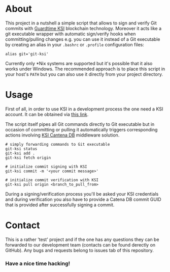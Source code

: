 # About
This project in a nutshell a simple script that allows to sign and verify Git commits with [Guardtime KSI](https://www.google.com) blockchain technology. Moreover it acts like a git executable wrapper with automatic sign/verify hooks when committing/pulling changes e.g. you can use it instead of a Git executable by creating an alias in your `.bashrc` or `.profile` configuration files:

```shell
alias git='git-ksi'
```

Currently only *Nix systems are supported but it's possible that it also works under Windows. The recommended approach is to place this script in your host's `PATH` but you can also use it directly from your project directory. 

# Usage
First of all, in order to use KSI in a development process the one need a KSI account. It can be obtained via [this link](https://guardtime.com/technology/blockchain-developers).

The script itself pipes all Git commands directly to Git executable but in occasion of committing or pulling it automatically triggers corresponding actions involving [KSI Cantena DB](https://tryout-catena.guardtime.net/) middleware solution. 

```shell
# simply forwarding commands to Git executable
git-ksi status
git-ksi add .
git-ksi fetch origin
```

```shell
# initialize commit signing with KSI
git-ksi commit -m '<your commit message>'

# initialize commit verification with KSI
git-ksi pull origin <branch_to_pull_from>
```

During a signing/verification process you'll be asked your KSI credentials and during verification you also have to provide a Catena DB commit GUID that is provided after successfully signing a commit.

# Contact
This is a rather 'test' project and if the one has any questions they can be forwarded to our development team (contacts can be found derectly on GitHub). Any bugs and requests belong to issues tab of this repository.

### Have a nice time hacking!
